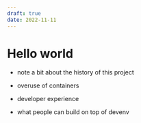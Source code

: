 ```yaml
---
draft: true 
date: 2022-11-11
---
```


# Hello world

- note a bit about the history of this project

- overuse of containers

- developer experience

- what people can build on top of devenv
